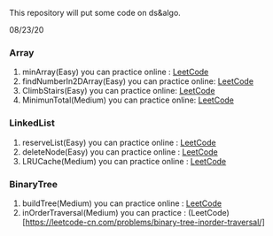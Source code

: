 This repository will put some code on ds&algo.

08/23/20
### Array
1. minArray(Easy)  you can practice online : [LeetCode](https://leetcode-cn.com/problems/xuan-zhuan-shu-zu-de-zui-xiao-shu-zi-lcof/)
2. findNumberIn2DArray(Easy) you can practice online: [LeetCode](https://leetcode-cn.com/problems/search-a-2d-matrix-ii/)
3. ClimbStairs(Easy) you can practice online: [LeetCode](https://leetcode-cn.com/problems/climbing-stairs/)
4. MinimunTotal(Medium) you can practice online: [LeetCode](https://leetcode-cn.com/problems/triangle/)

### LinkedList
1. reserveList(Easy) you can practice online : [LeetCode](https://leetcode-cn.com/problems/fan-zhuan-lian-biao-lcof/)
2. deleteNode(Easy) you can practice online : [LeetCode](https://leetcode-cn.com/problems/shan-chu-lian-biao-de-jie-dian-lcof/)
3. LRUCache(Medium) you can practice online : [LeetCode](https://leetcode-cn.com/problems/lru-cache/)

### BinaryTree
1. buildTree(Medium) you can practice online : [LeetCode](https://leetcode-cn.com/problems/zhong-jian-er-cha-shu-lcof/)
2. inOrderTraversal(Medium) you can practice : (LeetCode)[https://leetcode-cn.com/problems/binary-tree-inorder-traversal/]